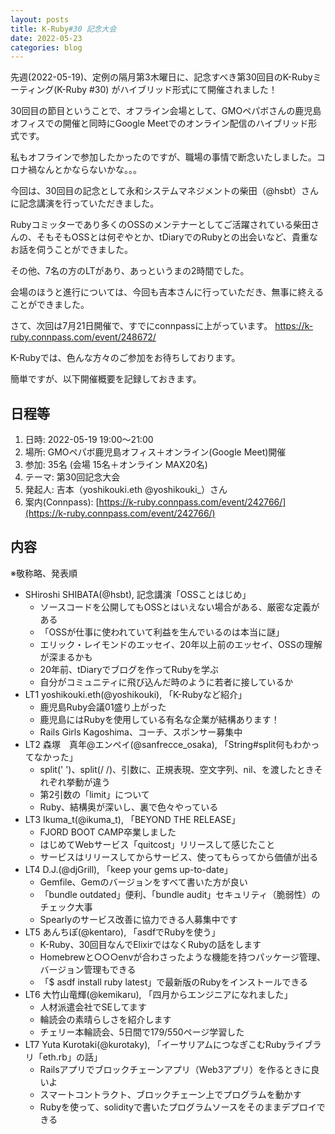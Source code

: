 ```yaml
---
layout: posts
title: K-Ruby#30 記念大会
date: 2022-05-23
categories: blog
---
```


先週(2022-05-19)、定例の隔月第3木曜日に、記念すべき第30回目のK-Rubyミーティング(K-Ruby #30) がハイブリッド形式にて開催されました！

30回目の節目ということで、オフライン会場として、GMOペパボさんの鹿児島オフィスでの開催と同時にGoogle Meetでのオンライン配信のハイブリッド形式です。

私もオフラインで参加したかったのですが、職場の事情で断念いたしました。コロナ禍なんとかならないかな。。。

今回は、30回目の記念として永和システムマネジメントの柴田（@hsbt）さんに記念講演を行っていただきました。

Rubyコミッターであり多くのOSSのメンテナーとしてご活躍されている柴田さんの、そもそもOSSとは何ぞやとか、tDiaryでのRubyとの出会いなど、貴重なお話を伺うことができました。

その他、7名の方のLTがあり、あっというまの2時間でした。

会場のほうと進行については、今回も吉本さんに行っていただき、無事に終えることができました。

さて、次回は7月21日開催で、すでにconnpassに上がっています。
https://k-ruby.connpass.com/event/248672/

K-Rubyでは、色んな方々のご参加をお待ちしております。

簡単ですが、以下開催概要を記録しておきます。

## 日程等

1. 日時: 2022-05-19 19:00～21:00
2. 場所: GMOペパボ鹿児島オフィス＋オンライン(Google Meet)開催
3. 参加: 35名 (会場 15名＋オンライン MAX20名)
4. テーマ: 第30回記念大会
5. 発起人: 吉本（yoshikouki.eth @yoshikouki\_）さん
6. 案内(Connpass): [https://k-ruby.connpass.com/event/242766/](https://k-ruby.connpass.com/event/242766/)

## 内容

※敬称略、発表順

- SHiroshi SHIBATA(@hsbt), 記念講演「OSSことはじめ」
    - ソースコードを公開してもOSSとはいえない場合がある、厳密な定義がある
    - 「OSSが仕事に使われていて利益を生んでいるのは本当に謎」
    - エリック・レイモンドのエッセイ、20年以上前のエッセイ、OSSの理解が深まるかも
    - 20年前、tDiaryでブログを作ってRubyを学ぶ
    - 自分がコミュニティに飛び込んだ時のように若者に接しているか
- LT1 yoshikouki.eth(@yoshikouki), 「K-Rubyなど紹介」
    - 鹿児島Ruby会議01盛り上がった
    - 鹿児島にはRubyを使用している有名な企業が結構あります！
    - Rails Girls Kagoshima、コーチ、スポンサー募集中
- LT2 森塚　真年@エンペイ(@sanfrecce_osaka), 「String#split何もわかってなかった」
    - split(' ')、split(/ /)、引数に、正規表現、空文字列、nil、を渡したときそれぞれ挙動が違う
    - 第2引数の「limit」について
    - Ruby、結構奥が深いし、裏で色々やっている
- LT3 Ikuma_t(@ikuma_t), 「BEYOND THE RELEASE」
    - FJORD BOOT CAMP卒業しました
    - はじめてWebサービス「quitcost」リリースして感じたこと
    - サービスはリリースしてからサービス、使ってもらってから価値が出る
- LT4 D.J.(@djGrill), 「keep your gems up-to-date」
    - Gemfile、Gemのバージョンをすべて書いた方が良い
    - 「bundle outdated」便利、「bundle audit」セキュリティ（脆弱性）のチェック大事
    - Spearlyのサービス改善に協力できる人募集中です
- LT5 あんちぽ(@kentaro), 「asdfでRubyを使う」
    - K-Ruby、30回目なんでElixirではなくRubyの話をします
    - Homebrewと○○○envが合わさったような機能を持つパッケージ管理、バージョン管理もできる
    - 「$ asdf install ruby latest」で最新版のRubyをインストールできる
- LT6 大竹山竜輝(@kemikaru), 「四月からエンジニアになれました」
    - 人材派遣会社でSEしてます
    - 輪読会の素晴らしさを紹介します
    - チェリー本輪読会、5日間で179/550ページ学習した
- LT7 Yuta Kurotaki(@kurotaky), 「イーサリアムにつなぎこむRubyライブラリ「eth.rb」の話」
    - Railsアプリでブロックチェーンアプリ（Web3アプリ）を作るときに良いよ
    - スマートコントラクト、ブロックチェーン上でプログラムを動かす
    - Rubyを使って、solidityで書いたプログラムソースをそのままデプロイできる

